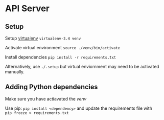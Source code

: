 # API Server

## Setup
Setup [virtualenv](https://packaging.python.org/en/latest/installing/#virtual-environments) `virtualenv-3.4 venv`

Activate virtual environment `source ./venv/bin/activate`

Install dependencies `pip install -r requirements.txt`

Alternatively, use `./.setup` but virtual enviornment may need to be activated manually.


## Adding Python dependencies
Make sure you have actiavated the *venv*

Use pip: `pip install <dependency>` and update the requirements file with `pip freeze > requirements.txt`